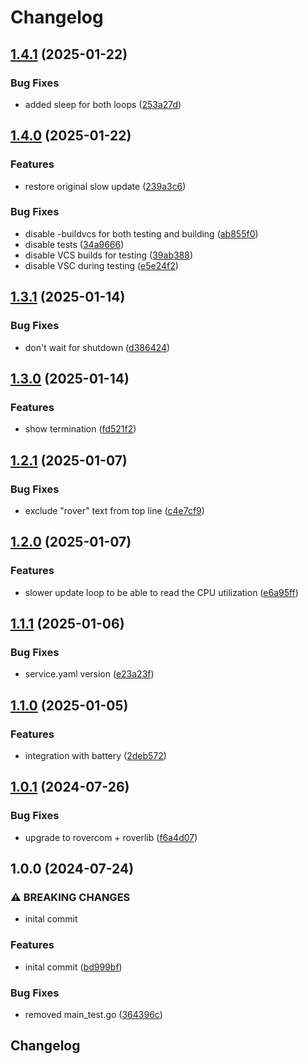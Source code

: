 # Changelog

## [1.4.1](https://github.com/VU-ASE/display/compare/v1.4.0...v1.4.1) (2025-01-22)


### Bug Fixes

* added sleep for both loops ([253a27d](https://github.com/VU-ASE/display/commit/253a27d69670a24c23c5f588230249aff723878a))

## [1.4.0](https://github.com/VU-ASE/display/compare/v1.3.1...v1.4.0) (2025-01-22)


### Features

* restore original slow update ([239a3c6](https://github.com/VU-ASE/display/commit/239a3c674a23895bef1be52c2c9b581be0ca0126))


### Bug Fixes

* disable -buildvcs for both testing and building ([ab855f0](https://github.com/VU-ASE/display/commit/ab855f06bc20b4a9dffb2fe725e9404d72c9f7d2))
* disable tests ([34a9666](https://github.com/VU-ASE/display/commit/34a966687ce8cabe28e9182e3e8cea65942212ec))
* disable VCS builds for testing ([39ab388](https://github.com/VU-ASE/display/commit/39ab3880274faf6c235fdb864437e74827082882))
* disable VSC during testing ([e5e24f2](https://github.com/VU-ASE/display/commit/e5e24f2f347a8b182a4a17cbd95cfaf2d32ba38a))

## [1.3.1](https://github.com/VU-ASE/display/compare/v1.3.0...v1.3.1) (2025-01-14)


### Bug Fixes

* don't wait for shutdown ([d386424](https://github.com/VU-ASE/display/commit/d386424ea8ca199afea13162772883ade1e47f18))

## [1.3.0](https://github.com/VU-ASE/display/compare/v1.2.1...v1.3.0) (2025-01-14)


### Features

* show termination ([fd521f2](https://github.com/VU-ASE/display/commit/fd521f279baed2a152c86d551f185d6c8c32ca28))

## [1.2.1](https://github.com/VU-ASE/display/compare/v1.2.0...v1.2.1) (2025-01-07)


### Bug Fixes

* exclude "rover" text from top line ([c4e7cf9](https://github.com/VU-ASE/display/commit/c4e7cf96514a841149c427743f7692b2ae32ba16))

## [1.2.0](https://github.com/VU-ASE/display/compare/v1.1.1...v1.2.0) (2025-01-07)


### Features

* slower update loop to be able to read the CPU utilization ([e6a95ff](https://github.com/VU-ASE/display/commit/e6a95ffbe30d9857d87ca99cfcf1307bf61c20d8))

## [1.1.1](https://github.com/VU-ASE/display/compare/v1.1.0...v1.1.1) (2025-01-06)


### Bug Fixes

* service.yaml version ([e23a23f](https://github.com/VU-ASE/display/commit/e23a23fe29f3e3b369ce9cd7848739f0ac453f0a))

## [1.1.0](https://github.com/VU-ASE/display/compare/v1.0.1...v1.1.0) (2025-01-05)


### Features

* integration with battery ([2deb572](https://github.com/VU-ASE/display/commit/2deb572051c852b98c9d880817874eef2e57192d))

## [1.0.1](https://github.com/VU-ASE/display/compare/v1.0.0...v1.0.1) (2024-07-26)


### Bug Fixes

* upgrade to rovercom + roverlib ([f6a4d07](https://github.com/VU-ASE/display/commit/f6a4d071eb0797626c4c7413e11bd8d5822db900))

## 1.0.0 (2024-07-24)


### ⚠ BREAKING CHANGES

* inital commit

### Features

* inital commit ([bd999bf](https://github.com/VU-ASE/display/commit/bd999bf739ef0bc03a9b480536d589b57ffb58b3))


### Bug Fixes

* removed main_test.go ([364396c](https://github.com/VU-ASE/display/commit/364396cc99fc472af622ddd573f9510c4353c47d))

## Changelog

